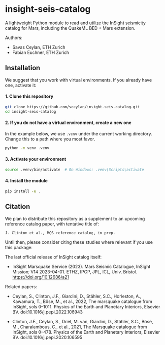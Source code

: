 # insight-seis-catalog

A lightweight Python module to read and utilize the InSight seismicity catalog for Mars, including the QuakeML BED + Mars extension.

Authors:
- Savas Ceylan, ETH Zurich
- Fabian Euchner, ETH Zurich

## Installation

We suggest that you work with virtual environments. If you already have one, activate it:

#### 1. Clone this repository
```bash
git clone https://github.com/sceylan/insight-seis-catalog.git
cd insight-seis-catalog
```

#### 2. If you do not have a virtual environment, create a new one
In the example below, we use ```.venv``` under the current working directory. Change this to a path where you most favor.
```bash
python -m venv .venv
```

#### 3. Activate your environment
```bash
source .venv/bin/activate  # On Windows: .venv\Scripts\activate
```

#### 4. Install the module
```bash
pip install -e .
```


## Citation

We plan to distribute this repository as a supplement to an upcoming reference catalog paper, with tentative title of:
```
J. Clinton et al., MQS reference catalog, in prep.
```
Until then, please consider citing these studies where relevant if you use this package:

The last official release of InSight catalog itself:
- InSight Marsquake Service (2023). Mars Seismic Catalogue, InSight Mission; V14 2023-04-01. ETHZ, IPGP, JPL, ICL, Univ. Bristol. https://doi.org/10.12686/a21

Related papers:

- Ceylan, S., Clinton, J.F., Giardini, D., Stähler, S.C., Horleston, A., Kawamura, T., Böse, M., et al., 2022, The marsquake catalogue from InSight, sols 0–1011. Physics of the Earth and Planetary Interiors, Elsevier BV. doi:10.1016/j.pepi.2022.106943

- Clinton, J.F., Ceylan, S., Driel, M. van, Giardini, D., Stähler, S.C., Böse, M., Charalambous, C., et al., 2021, The Marsquake catalogue from InSight, sols 0–478. Physics of the Earth and Planetary Interiors, Elsevier BV. doi:10.1016/j.pepi.2020.106595
